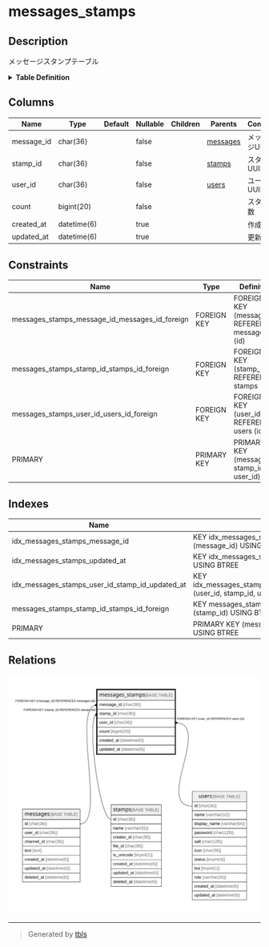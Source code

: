 # messages_stamps

## Description

メッセージスタンプテーブル

<details>
<summary><strong>Table Definition</strong></summary>

```sql
CREATE TABLE `messages_stamps` (
  `message_id` char(36) NOT NULL,
  `stamp_id` char(36) NOT NULL,
  `user_id` char(36) NOT NULL,
  `count` bigint(20) NOT NULL,
  `created_at` datetime(6) DEFAULT NULL,
  `updated_at` datetime(6) DEFAULT NULL,
  PRIMARY KEY (`message_id`,`stamp_id`,`user_id`),
  KEY `idx_messages_stamps_message_id` (`message_id`),
  KEY `idx_messages_stamps_user_id_stamp_id_updated_at` (`user_id`,`stamp_id`,`updated_at`),
  KEY `idx_messages_stamps_updated_at` (`updated_at`),
  KEY `messages_stamps_stamp_id_stamps_id_foreign` (`stamp_id`),
  CONSTRAINT `messages_stamps_message_id_messages_id_foreign` FOREIGN KEY (`message_id`) REFERENCES `messages` (`id`) ON DELETE CASCADE ON UPDATE CASCADE,
  CONSTRAINT `messages_stamps_stamp_id_stamps_id_foreign` FOREIGN KEY (`stamp_id`) REFERENCES `stamps` (`id`) ON DELETE CASCADE ON UPDATE CASCADE,
  CONSTRAINT `messages_stamps_user_id_users_id_foreign` FOREIGN KEY (`user_id`) REFERENCES `users` (`id`) ON DELETE CASCADE ON UPDATE CASCADE
) ENGINE=InnoDB DEFAULT CHARSET=utf8mb4
```

</details>

## Columns

| Name | Type | Default | Nullable | Children | Parents | Comment |
| ---- | ---- | ------- | -------- | -------- | ------- | ------- |
| message_id | char(36) |  | false |  | [messages](messages.md) | メッセージUUID |
| stamp_id | char(36) |  | false |  | [stamps](stamps.md) | スタンプUUID |
| user_id | char(36) |  | false |  | [users](users.md) | ユーザーUUID |
| count | bigint(20) |  | false |  |  | スタンプ数 |
| created_at | datetime(6) |  | true |  |  | 作成日時 |
| updated_at | datetime(6) |  | true |  |  | 更新日時 |

## Constraints

| Name | Type | Definition |
| ---- | ---- | ---------- |
| messages_stamps_message_id_messages_id_foreign | FOREIGN KEY | FOREIGN KEY (message_id) REFERENCES messages (id) |
| messages_stamps_stamp_id_stamps_id_foreign | FOREIGN KEY | FOREIGN KEY (stamp_id) REFERENCES stamps (id) |
| messages_stamps_user_id_users_id_foreign | FOREIGN KEY | FOREIGN KEY (user_id) REFERENCES users (id) |
| PRIMARY | PRIMARY KEY | PRIMARY KEY (message_id, stamp_id, user_id) |

## Indexes

| Name | Definition |
| ---- | ---------- |
| idx_messages_stamps_message_id | KEY idx_messages_stamps_message_id (message_id) USING BTREE |
| idx_messages_stamps_updated_at | KEY idx_messages_stamps_updated_at (updated_at) USING BTREE |
| idx_messages_stamps_user_id_stamp_id_updated_at | KEY idx_messages_stamps_user_id_stamp_id_updated_at (user_id, stamp_id, updated_at) USING BTREE |
| messages_stamps_stamp_id_stamps_id_foreign | KEY messages_stamps_stamp_id_stamps_id_foreign (stamp_id) USING BTREE |
| PRIMARY | PRIMARY KEY (message_id, stamp_id, user_id) USING BTREE |

## Relations

![er](messages_stamps.svg)

---

> Generated by [tbls](https://github.com/k1LoW/tbls)
